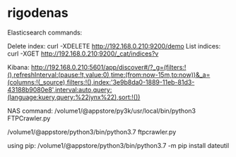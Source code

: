 # rigodenas
Elasticsearch commands:

Delete index: curl -XDELETE http://192.168.0.210:9200/demo
List indices: curl -XGET http://192.168.0.210:9200/_cat/indices?v

Kibana:
http://192.168.0.210:5601/app/discover#/?_g=(filters:!(),refreshInterval:(pause:!t,value:0),time:(from:now-15m,to:now))&_a=(columns:!(_source),filters:!(),index:'3e9b8da0-1889-11eb-81d3-43188b9080e8',interval:auto,query:(language:kuery,query:%22jynx%22),sort:!())

NAS command:
/volume1/@appstore/py3k/usr/local/bin/python3 FTPCrawler.py

/volume1/@appstore/python3/bin/python3.7 ftpcrawler.py

using pip: 
/volume1/@appstore/python3/bin/python3.7 -m pip install dateutil
